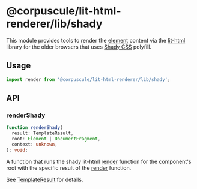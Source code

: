 # @corpuscule/lit-html-renderer/lib/shady

This module provides tools to render the [element](../../element/docs/index.md)
content via the [lit-html](https://lit-html.polymer-project.org) library for the
older browsers that uses [Shady CSS](https://github.com/webcomponents/polyfills/tree/master/packages/shadycss)
polyfill.

## Usage

```typescript
import render from '@corpuscule/lit-html-renderer/lib/shady';
```

## API

### renderShady

```typescript
function renderShady(
  result: TemplateResult,
  root: Element | DocumentFragment,
  context: unknown,
): void;
```

A function that runs the shady lit-html [render](https://lit-html.polymer-project.org/api/modules/shady_render.html#render)
function for the component's root with the specific result of the [render](../../element/docs/index.md#render)
function.

See [TemplateResult](https://lit-html.polymer-project.org/api/classes/lit_html.templateresult.html)
for details.